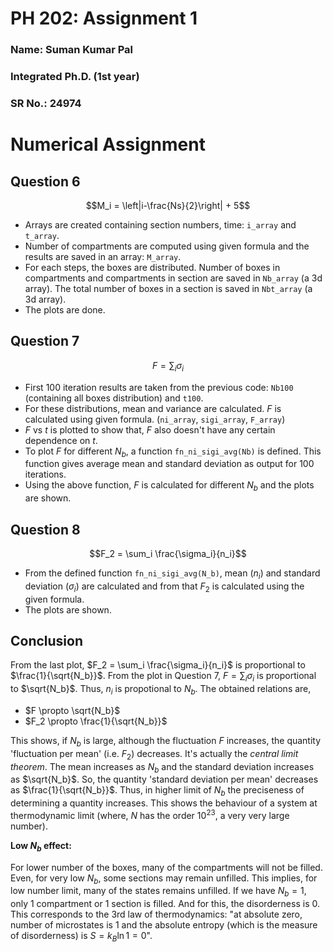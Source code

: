 # PH 202: Assignment 1

### **Name: Suman Kumar Pal**

### **Integrated Ph.D. (1st year)**

### **SR No.: 24974**

# Numerical Assignment

## Question 6
$$M_i = \left|i-\frac{Ns}{2}\right| + 5$$
- Arrays are created containing section numbers, time: `i_array` and `t_array`.
- Number of compartments are computed using given formula and the results are saved in an array: `M_array`.
- For each steps, the boxes are distributed. Number of boxes in compartments and compartments in section are saved in `Nb_array` (a 3d array). The total number of boxes in a section is saved  in `Nbt_array` (a 3d array).
- The plots are done.

## Question 7
$$F = \sum_i \sigma_i$$
- First 100 iteration results are taken from the previous code: `Nb100` (containing all boxes distribution) and `t100`.
- For these distributions, mean and variance are calculated. $F$ is calculated using given formula. (`ni_array`, `sigi_array`, `F_array`)
- $F$ vs $t$ is plotted to show that, $F$ also doesn't have any certain dependence on $t$.
- To plot $F$ for different $N_b$, a function `fn_ni_sigi_avg(Nb)` is defined. This function gives average mean and standard deviation as output for 100 iterations.
- Using the above function, $F$ is calculated for different $N_b$ and the plots are shown.

## Question 8
$$F_2 = \sum_i \frac{\sigma_i}{n_i}$$
- From the defined function `fn_ni_sigi_avg(N_b)`, mean ($n_i$) and standard deviation ($\sigma_i$) are calculated and from that $F_2$ is calculated using the given formula.
- The plots are shown.

## Conclusion

From the last plot, $F_2 = \sum_i \frac{\sigma_i}{n_i}$ is proportional to $\frac{1}{\sqrt{N_b}}$. From the plot in Question 7, $F = \sum_i \sigma_i$ is proportional to $\sqrt{N_b}$. Thus, $n_i$ is propotional to $N_b$. The obtained relations are, 
- $F \propto \sqrt{N_b}$
- $F_2 \propto \frac{1}{\sqrt{N_b}}$

This shows, if $N_b$ is large, although the fluctuation $F$ increases, the quantity 'fluctuation per mean' (i.e. $F_2$) decreases. It's actually the *central limit theorem*. The mean increases as $N_b$ and the standard deviation increases as $\sqrt{N_b}$. So, the quantity 'standard deviation per mean' decreases as $\frac{1}{\sqrt{N_b}}$. Thus, in higher limit of $N_b$ the preciseness of determining a quantity increases. This shows the behaviour of a system at thermodynamic limit (where, $N$ has the order $10^{23}$, a very very large number).

**Low $N_b$ effect:** 

For lower number of the boxes, many of the compartments will not be filled. Even, for very low $N_b$, some sections may remain unfilled. This implies, for low number limit, many of the states remains unfilled. If we have $N_b=1$, only 1 compartment or 1 section is filled. And for this, the disorderness is 0. This corresponds to the 3rd law of thermodynamics: "at absolute zero, number of microstates is 1 and the absolute entropy (which is the measure of disorderness) is $S = k_B \ln{1} = 0$".

